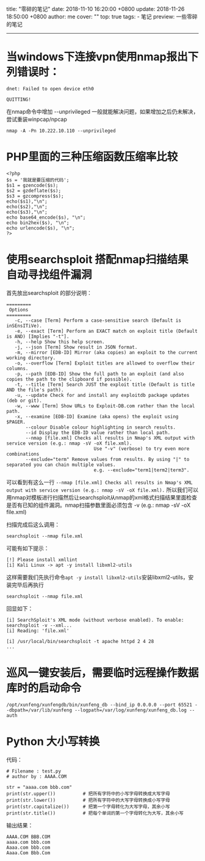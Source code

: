 title: "零碎的笔记"
date: 2018-11-10 16:20:00 +0800
update: 2018-11-26 18:50:00 +0800
author: me
cover: ""
top: true
tags:
    - 笔记
preview: 一些零碎的笔记

---

# 当windows下连接vpn使用nmap报出下列错误时：


```
dnet: Failed to open device eth0

QUITTING!
```
在nmap命令中增加 --unprivileged 一般就能解决问题，如果增加之后仍未解决，尝试重装winpcap/npcap

``` nmap -A -Pn 10.222.10.110 --unprivileged ```

# PHP里面的三种压缩函数压缩率比较
```
<?php
$s = '我就是要压缩的代码';
$s1 = gzencode($s);
$s2 = gzdeflate($s);
$s3 = gzcompress($s);
echo($s1),"\n";
echo($s2),"\n";
echo($s3),"\n";
echo base64_encode($s), "\n";
echo bin2hex($s), "\n";
echo urlencode($s), "\n";
?>
```
# 使用searchsploit 搭配nmap扫描结果自动寻找组件漏洞

首先放出searchsploit 的部分说明：

```
=========
 Options
=========
   -c, --case [Term] Perform a case-sensitive search (Default is inSEnsITiVe).
   -e, --exact [Term] Perform an EXACT match on exploit title (Default is AND) [Implies "-t"].
   -h, --help Show this help screen.
   -j, --json [Term] Show result in JSON format.
   -m, --mirror [EDB-ID] Mirror (aka copies) an exploit to the current working directory.
   -o, --overflow [Term] Exploit titles are allowed to overflow their columns.
   -p, --path [EDB-ID] Show the full path to an exploit (and also copies the path to the clipboard if possible).
   -t, --title [Term] Search JUST the exploit title (Default is title AND the file's path).
   -u, --update Check for and install any exploitdb package updates (deb or git).
   -w, --www [Term] Show URLs to Exploit-DB.com rather than the local path.
   -x, --examine [EDB-ID] Examine (aka opens) the exploit using $PAGER.
       --colour Disable colour highlighting in search results.
       --id Display the EDB-ID value rather than local path.
       --nmap [file.xml] Checks all results in Nmap's XML output with service version (e.g.: nmap -sV -oX file.xml).
                                Use "-v" (verbose) to try even more combinations
       --exclude="term" Remove values from results. By using "|" to separated you can chain multiple values.
                                e.g. --exclude="term1|term2|term3".

```

可以看到有这么一行
```--nmap [file.xml] Checks all results in Nmap's XML output with service version (e.g.: nmap -sV -oX file.xml).```
所以我们可以用nmap对模板进行扫描然后让searchsploit从nmap的xml格式扫描结果里面检查是否有已知的组件漏洞。nmap扫描参数里面必须包含 -v (e.g.: nmap -sV -oX file.xml)

扫描完成后这么调用：

```searchsploit --nmap file.xml```

可能有如下提示：

```
[!] Please install xmllint
[i] Kali Linux -> apt -y install libxml2-utils
```
这样需要我们先执行命令```apt -y install libxml2-utils```安装libxml2-utils，安装完毕后再执行

```searchsploit --nmap file.xml```

回显如下：

```
[i] SearchSploit's XML mode (without verbose enabled). To enable: searchsploit -v --xml...
[i] Reading: 'file.xml'

[i] /usr/local/bin/searchsploit -t apache httpd 2 4 28
...
```

# 巡风一键安装后，需要临时远程操作数据库时的启动命令
```
/opt/xunfeng/xunfengdb/bin/xunfeng_db --bind_ip 0.0.0.0 --port 65521 --dbpath=/var/lib/xunfeng --logpath=/var/log/xunfeng/xunfeng_db.log --auth
```
# Python 大小写转换

代码：

```
# Filename : test.py
# author by : AAAA.COM

str = "aaaa.com bbb.com"
print(str.upper())          # 把所有字符中的小写字母转换成大写字母
print(str.lower())          # 把所有字符中的大写字母转换成小写字母
print(str.capitalize())     # 把第一个字母转化为大写字母，其余小写
print(str.title())          # 把每个单词的第一个字母转化为大写，其余小写 

```

输出结果：

```
AAAA.COM BBB.COM
aaaa.com bbb.com
Aaaa.com bbb.com
Aaaa.Com Bbb.Com
```